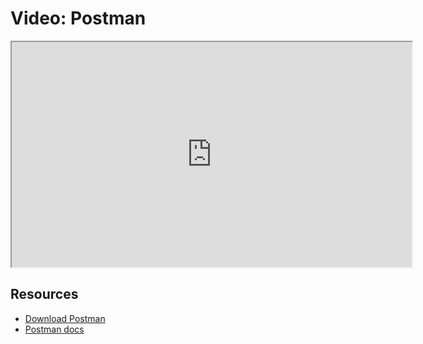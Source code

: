 # Video: Postman


<iframe src="https://player.vimeo.com/video/549507194?title=0&byline=0&portrait=0" width="640" height="360" allowfullscreen="allowfullscreen" allow="autoplay; fullscreen; picture-in-picture"></iframe>

## Resources

- [Download Postman](https://www.postman.com/downloads/)
- [Postman docs](https://learning.postman.com/docs/getting-started/introduction/)

